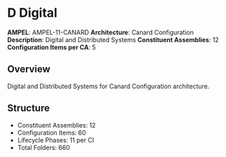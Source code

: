 # D Digital

**AMPEL**: AMPEL-11-CANARD
**Architecture**: Canard Configuration
**Description**: Digital and Distributed Systems
**Constituent Assemblies**: 12
**Configuration Items per CA**: 5

## Overview
Digital and Distributed Systems for Canard Configuration architecture.

## Structure
- Constituent Assemblies: 12
- Configuration Items: 60
- Lifecycle Phases: 11 per CI
- Total Folders: 660
